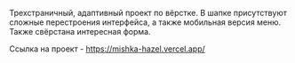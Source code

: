 Трехстраничный, адаптивный проект по вёрстке. В шапке присутствуют сложные перестроения интерфейса, а также мобильная версия меню. Также свёрстана интересная форма. 

Ссылка на проект - https://mishka-hazel.vercel.app/
